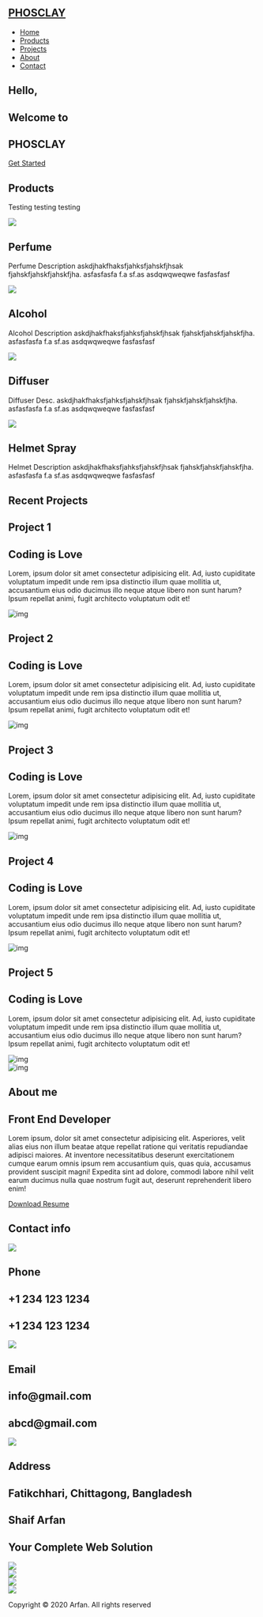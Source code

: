 <!DOCTYPE html>
<html lang="en">

<head>
  <meta charset="UTF-8">
  <meta name="viewport" content="width=device-width, initial-scale=1.0">
  <link rel="stylesheet" href="style.css">
  <title>My Website</title>
</head>

<body>
  <!-- Header -->
  <section id="header">
    <div class="header container">
      <div class="nav-bar">
        <div class="brand">
          <a href="#hero">
            <h1> PHOSCLAY </h1>
          </a>
        </div>
        <div class="nav-list">
          <div class="hamburger">
            <div class="bar"></div>
          </div>
          <ul>
            <li><a href="#hero" data-after="Home">Home</a></li>
            <li><a href="#services" data-after="Service">Products</a></li>
            <li><a href="#projects" data-after="Projects">Projects</a></li>
            <li><a href="#about" data-after="About">About</a></li>
            <li><a href="#contact" data-after="Contact">Contact</a></li>
          </ul>
        </div>
      </div>
    </div>
  </section>
  <!-- End Header -->


  <!-- Hero Section  -->
  <section id="hero">
    <div class="hero container">
      <div>
        <h1>Hello, <span></span></h1>
        <h1>Welcome to <span></span></h1>
        <h1>PHOSCLAY<span></span></h1>
        <a href="#projects" type="button" class="cta">Get Started</a>
      </div>
    </div>
  </section>
  <!-- End Hero Section  -->

  <!-- Service Section -->
  <section id="services">
    <div class="services container">
      <div class="service-top">
        <h1 class="section-title">Products</h1>
        <p>Testing testing testing</p>
      </div>
      <div class="service-bottom">
        <div class="service-item">
          <div class="icon"><img src="https://img.icons8.com/bubbles/100/000000/services.png" /></div>
          <h2>Perfume</h2>
          <p>Perfume Description askdjhakfhaksfjahksfjahskfjhsak
            fjahskfjahskfjahskfjha.
            asfasfasfa
            f.a
            sf.as
            asdqwqweqwe
            fasfasfasf
          </p>
        </div>
        <div class="service-item">
          <div class="icon"><img src="https://img.icons8.com/bubbles/100/000000/services.png" /></div>
          <h2>Alcohol</h2>
          <p>Alcohol Description 
            askdjhakfhaksfjahksfjahskfjhsak
            fjahskfjahskfjahskfjha.
            asfasfasfa
            f.a
            sf.as
            asdqwqweqwe
            fasfasfasf
          </p>
        </div>
        <div class="service-item">
          <div class="icon"><img src="https://img.icons8.com/bubbles/100/000000/services.png" /></div>
          <h2>Diffuser</h2>
          <p>Diffuser Desc.
            askdjhakfhaksfjahksfjahskfjhsak
            fjahskfjahskfjahskfjha.
            asfasfasfa
            f.a
            sf.as
            asdqwqweqwe
            fasfasfasf
          </p>
        </div>
        <div class="service-item">
          <div class="icon"><img src="https://img.icons8.com/bubbles/100/000000/services.png" /></div>
          <h2>Helmet Spray</h2>
          <p>Helmet Description 
            askdjhakfhaksfjahksfjahskfjhsak
            fjahskfjahskfjahskfjha.
            asfasfasfa
            f.a
            sf.as
            asdqwqweqwe
            fasfasfasf
          </p>
        </div>
      </div>
    </div>
  </section>
  <!-- End Service Section -->

  <!-- Projects Section -->
  <section id="projects">
    <div class="projects container">
      <div class="projects-header">
        <h1 class="section-title">Recent <span>Projects</span></h1>
      </div>
      <div class="all-projects">
        <div class="project-item">
          <div class="project-info">
            <h1>Project 1</h1>
            <h2>Coding is Love</h2>
            <p>Lorem, ipsum dolor sit amet consectetur adipisicing elit. Ad, iusto cupiditate voluptatum impedit unde
              rem ipsa distinctio illum quae mollitia ut, accusantium eius odio ducimus illo neque atque libero non sunt
              harum? Ipsum repellat animi, fugit architecto voluptatum odit et!</p>
          </div>
          <div class="project-img">
            <img src="./img/img-1.png" alt="img">
          </div>
        </div>
        <div class="project-item">
          <div class="project-info">
            <h1>Project 2</h1>
            <h2>Coding is Love</h2>
            <p>Lorem, ipsum dolor sit amet consectetur adipisicing elit. Ad, iusto cupiditate voluptatum impedit unde
              rem ipsa distinctio illum quae mollitia ut, accusantium eius odio ducimus illo neque atque libero non sunt
              harum? Ipsum repellat animi, fugit architecto voluptatum odit et!</p>
          </div>
          <div class="project-img">
            <img src="./img/img-1.png" alt="img">
          </div>
        </div>
        <div class="project-item">
          <div class="project-info">
            <h1>Project 3</h1>
            <h2>Coding is Love</h2>
            <p>Lorem, ipsum dolor sit amet consectetur adipisicing elit. Ad, iusto cupiditate voluptatum impedit unde
              rem ipsa distinctio illum quae mollitia ut, accusantium eius odio ducimus illo neque atque libero non sunt
              harum? Ipsum repellat animi, fugit architecto voluptatum odit et!</p>
          </div>
          <div class="project-img">
            <img src="./img/img-1.png" alt="img">
          </div>
        </div>
        <div class="project-item">
          <div class="project-info">
            <h1>Project 4</h1>
            <h2>Coding is Love</h2>
            <p>Lorem, ipsum dolor sit amet consectetur adipisicing elit. Ad, iusto cupiditate voluptatum impedit unde
              rem ipsa distinctio illum quae mollitia ut, accusantium eius odio ducimus illo neque atque libero non sunt
              harum? Ipsum repellat animi, fugit architecto voluptatum odit et!</p>
          </div>
          <div class="project-img">
            <img src="./img/img-1.png" alt="img">
          </div>
        </div>
        <div class="project-item">
          <div class="project-info">
            <h1>Project 5</h1>
            <h2>Coding is Love</h2>
            <p>Lorem, ipsum dolor sit amet consectetur adipisicing elit. Ad, iusto cupiditate voluptatum impedit unde
              rem ipsa distinctio illum quae mollitia ut, accusantium eius odio ducimus illo neque atque libero non sunt
              harum? Ipsum repellat animi, fugit architecto voluptatum odit et!</p>
          </div>
          <div class="project-img">
            <img src="./img/img-1.png" alt="img">
          </div>
        </div>
      </div>
    </div>
  </section>
  <!-- End Projects Section -->

  <!-- About Section -->
  <section id="about">
    <div class="about container">
      <div class="col-left">
        <div class="about-img">
          <img src="./img/img-2.png" alt="img">
        </div>
      </div>
      <div class="col-right">
        <h1 class="section-title">About <span>me</span></h1>
        <h2>Front End Developer</h2>
        <p>Lorem ipsum, dolor sit amet consectetur adipisicing elit. Asperiores, velit alias eius non illum beatae atque
          repellat ratione qui veritatis repudiandae adipisci maiores. At inventore necessitatibus deserunt
          exercitationem cumque earum omnis ipsum rem accusantium quis, quas quia, accusamus provident suscipit magni!
          Expedita sint ad dolore, commodi labore nihil velit earum ducimus nulla quae nostrum fugit aut, deserunt
          reprehenderit libero enim!</p>
        <a href="#" class="cta">Download Resume</a>
      </div>
    </div>
  </section>
  <!-- End About Section -->

  <!-- Contact Section -->
  <section id="contact">
    <div class="contact container">
      <div>
        <h1 class="section-title">Contact <span>info</span></h1>
      </div>
      <div class="contact-items">
        <div class="contact-item">
          <div class="icon"><img src="https://img.icons8.com/bubbles/100/000000/phone.png" /></div>
          <div class="contact-info">
            <h1>Phone</h1>
            <h2>+1 234 123 1234</h2>
            <h2>+1 234 123 1234</h2>
          </div>
        </div>
        <div class="contact-item">
          <div class="icon"><img src="https://img.icons8.com/bubbles/100/000000/new-post.png" /></div>
          <div class="contact-info">
            <h1>Email</h1>
            <h2>info@gmail.com</h2>
            <h2>abcd@gmail.com</h2>
          </div>
        </div>
        <div class="contact-item">
          <div class="icon"><img src="https://img.icons8.com/bubbles/100/000000/map-marker.png" /></div>
          <div class="contact-info">
            <h1>Address</h1>
            <h2>Fatikchhari, Chittagong, Bangladesh</h2>
          </div>
        </div>
      </div>
    </div>
  </section>
  <!-- End Contact Section -->

  <!-- Footer -->
  <section id="footer">
    <div class="footer container">
      <div class="brand">
        <h1><span>S</span>haif <span>A</span>rfan</h1>
      </div>
      <h2>Your Complete Web Solution</h2>
      <div class="social-icon">
        <div class="social-item">
          <a href="#"><img src="https://img.icons8.com/bubbles/100/000000/facebook-new.png" /></a>
        </div>
        <div class="social-item">
          <a href="#"><img src="https://img.icons8.com/bubbles/100/000000/instagram-new.png" /></a>
        </div>
        <div class="social-item">
          <a href="#"><img src="https://img.icons8.com/bubbles/100/000000/twitter.png" /></a>
        </div>
        <div class="social-item">
          <a href="#"><img src="https://img.icons8.com/bubbles/100/000000/behance.png" /></a>
        </div>
      </div>
      <p>Copyright © 2020 Arfan. All rights reserved</p>
    </div>
  </section>
  <!-- End Footer -->
  <script src="./app.js"></script>
</body>

</html>
